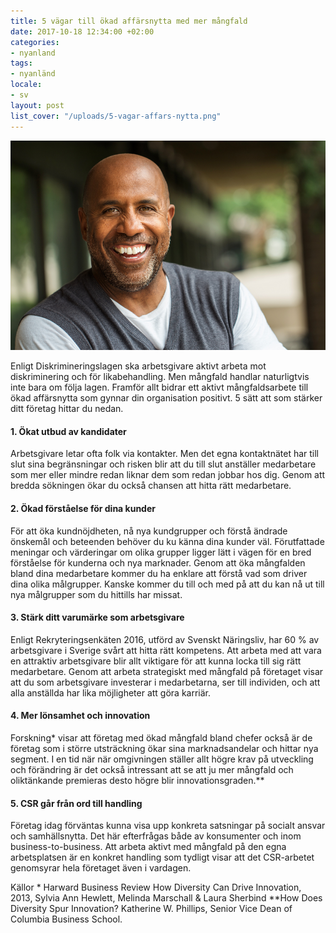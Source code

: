 ```yaml
---
title: 5 vägar till ökad affärsnytta med mer mångfald
date: 2017-10-18 12:34:00 +02:00
categories:
- nyanland
tags:
- nyanländ
locale:
- sv
layout: post
list_cover: "/uploads/5-vagar-affars-nytta.png"
---
```


![5 vägar till ökad affärsnytta med mer mångfald](/uploads/5-vagar-affars-nytta.png)

Enligt Diskrimineringslagen ska arbetsgivare aktivt arbeta mot diskriminering och för likabehandling. Men mångfald handlar naturligtvis inte bara om följa lagen. Framför allt bidrar ett aktivt mångfaldsarbete till ökad affärsnytta som gynnar din organisation positivt. 5 sätt att som stärker ditt företag hittar du  nedan.

#### 1. Ökat utbud av kandidater
Arbetsgivare letar ofta folk via kontakter. Men det egna kontaktnätet har till slut sina begränsningar och risken blir att du till slut anställer medarbetare som mer eller mindre redan liknar dem som redan jobbar hos dig. Genom att bredda sökningen ökar du också chansen att hitta rätt medarbetare.

#### 2. Ökad förståelse för dina kunder
För att öka kundnöjdheten, nå nya kundgrupper och förstå ändrade önskemål och beteenden behöver du ku känna dina kunder väl. Förutfattade meningar och värderingar om olika grupper ligger lätt i vägen för en bred förståelse för kunderna och nya marknader. Genom att öka mångfalden bland dina medarbetare kommer du ha enklare att förstå vad som driver dina olika målgrupper. Kanske kommer du till och med på att du kan nå ut till nya målgrupper som du hittills har missat.

#### 3. Stärk ditt varumärke som arbetsgivare
Enligt Rekryteringsenkäten 2016, utförd av Svenskt Näringsliv, har 60 % av arbetsgivare i Sverige svårt att hitta rätt kompetens. Att arbeta med att vara en attraktiv  arbetsgivare blir allt viktigare för att kunna locka till sig rätt medarbetare. Genom att arbeta strategiskt med mångfald på företaget  visar att  du som arbetsgivare investerar i medarbetarna, ser till individen, och att alla anställda har lika möjligheter att göra karriär.

#### 4. Mer lönsamhet och  innovation
Forskning\* visar att företag med ökad mångfald bland chefer också är de företag som i större utsträckning ökar sina marknadsandelar och hittar nya segment. I en tid när när omgivningen ställer allt högre krav på utveckling och förändring är det också intressant att se att ju mer mångfald och oliktänkande premieras desto högre blir innovationsgraden.\*\*

#### 5. CSR går från ord till handling
Företag idag förväntas kunna visa upp konkreta satsningar på socialt ansvar och samhällsnytta. Det här efterfrågas både av konsumenter och inom business-to-business. Att arbeta aktivt med mångfald på den egna arbetsplatsen är en konkret handling som tydligt visar att det CSR-arbetet genomsyrar hela företaget även i vardagen.

Källor
\* Harward Business Review How Diversity Can Drive Innovation, 2013, Sylvia Ann Hewlett, Melinda Marschall & Laura Sherbind
\*\*How Does Diversity Spur Innovation? Katherine W. Phillips, Senior Vice Dean of Columbia Business School.

